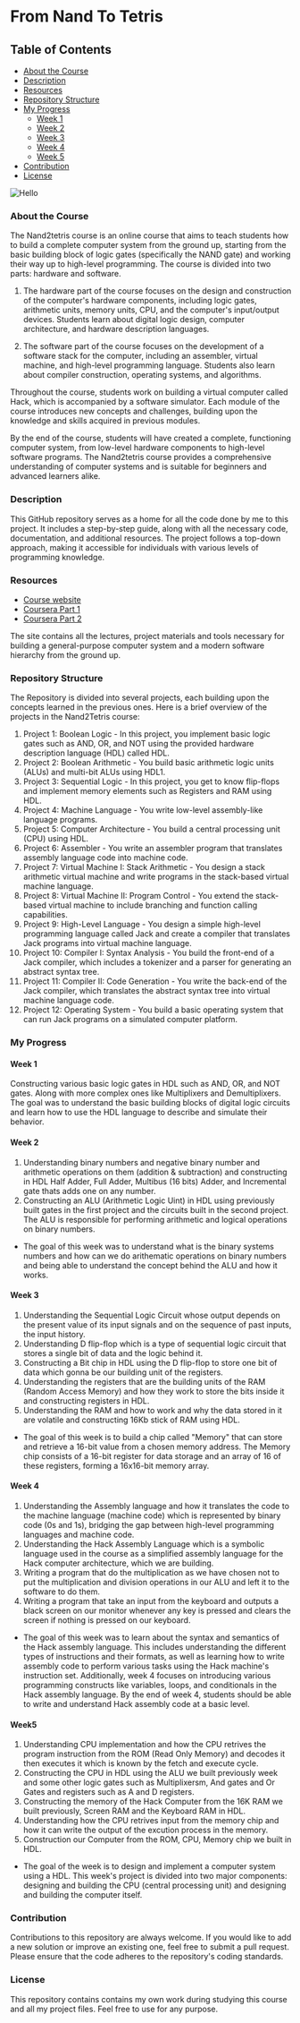 # From Nand To Tetris

## Table of Contents
- [About the Course](#About-the-Course)
- [Description](#Description)
- [Resources](#Resources)
- [Repository Structure](#Repository-Structure)
- [My Progress](#My-Progress)
    - [Week 1](https://github.com/MohamedGalal-2/From-Nand-To-Tetris/tree/main/Projects/01)
    - [Week 2](https://github.com/MohamedGalal-2/From-Nand-To-Tetris/tree/main/Projects/02)
    - [Week 3](https://github.com/MohamedGalal-2/From-Nand-To-Tetris/tree/main/Projects/03)
    - [Week 4](https://github.com/MohamedGalal-2/From-Nand-To-Tetris/tree/main/Projects/04)
    - [Week 5](https://github.com/MohamedGalal-2/From-Nand-To-Tetris/tree/main/Projects/05)
- [Contribution](#Contribution)
- [License](#License)

![Hello](https://i.ytimg.com/vi/kcORYKPL53o/maxresdefault.jpg)

### About the Course
The Nand2tetris course is an online course that aims to teach students how to build a complete computer system from the ground up, starting from the basic building block of logic gates (specifically the NAND gate) and working their way up to high-level programming. The course is divided into two parts: hardware and software.

1. The hardware part of the course focuses on the design and construction of the computer's hardware components, including logic gates, arithmetic units, memory units, CPU, and the computer's input/output devices. Students learn about digital logic design, computer architecture, and hardware description languages.

2. The software part of the course focuses on the development of a software stack for the computer, including an assembler, virtual machine, and high-level programming language. Students also learn about compiler construction, operating systems, and algorithms.

Throughout the course, students work on building a virtual computer called Hack, which is accompanied by a software simulator. Each module of the course introduces new concepts and challenges, building upon the knowledge and skills acquired in previous modules.

By the end of the course, students will have created a complete, functioning computer system, from low-level hardware components to high-level software programs. The Nand2tetris course provides a comprehensive understanding of computer systems and is suitable for beginners and advanced learners alike.

### Description
This GitHub repository serves as a home for all the code done by me to this project. It includes a step-by-step guide, along with all the necessary code, documentation, and additional resources. The project follows a top-down approach, making it accessible for individuals with various levels of programming knowledge.

### Resources

* [Course website](http://nand2tetris.org)
* [Coursera Part 1](https://www.coursera.org/learn/build-a-computer)
* [Coursera Part 2](https://www.coursera.org/learn/nand2tetris2)

The site contains all the lectures, project materials and tools necessary for building a general-purpose computer system and a modern software hierarchy from the ground up.

### Repository Structure
The Repository is divided into several projects, each building upon the concepts learned in the previous ones. Here is a brief overview of the projects in the Nand2Tetris course:

1. Project 1: Boolean Logic - In this project, you implement basic logic gates such as AND, OR, and NOT using the provided hardware description language (HDL) called HDL.
2. Project 2: Boolean Arithmetic - You build basic arithmetic logic units (ALUs) and multi-bit ALUs using HDL1.
3. Project 3: Sequential Logic - In this project, you get to know flip-flops and implement memory elements such as Registers and RAM using HDL.
4. Project 4: Machine Language - You write low-level assembly-like language programs.
5. Project 5: Computer Architecture - You build a central processing unit (CPU) using HDL.
6. Project 6: Assembler - You write an assembler program that translates assembly language code into machine code.
7. Project 7: Virtual Machine I: Stack Arithmetic - You design a stack arithmetic virtual machine and write programs in the stack-based virtual machine language.
8. Project 8: Virtual Machine II: Program Control - You extend the stack-based virtual machine to include branching and function calling capabilities.
9. Project 9: High-Level Language - You design a simple high-level programming language called Jack and create a compiler that translates Jack programs into virtual machine language.
10. Project 10: Compiler I: Syntax Analysis - You build the front-end of a Jack compiler, which includes a tokenizer and a parser for generating an abstract syntax tree.
11. Project 11: Compiler II: Code Generation - You write the back-end of the Jack compiler, which translates the abstract syntax tree into virtual machine language code.
12. Project 12: Operating System - You build a basic operating system that can run Jack programs on a simulated computer platform.

### My Progress
#### Week 1
Constructing various basic logic gates in HDL such as AND, OR, and NOT gates. Along with more complex ones like Multiplixers and Demultiplixers. The goal was to understand the basic building blocks of digital logic circuits and learn how to use the HDL language to describe and simulate their behavior.

#### Week 2
1. Understanding binary numbers and negative binary number and arithmetic operations on them (addition & subtraction) and constructing in HDL Half Adder, Full Adder, Multibus (16 bits) Adder, and Incremental gate thats adds one on any number.
2. Constructing an ALU (Arithmetic Logic Uint) in HDL using previously built gates in the first project and the circuits built in the second project. The ALU is responsible for performing arithmetic and logical operations on binary numbers.
* The goal of this week was to understand what is the binary systems numbers and how can we do arithematic operations on binary numbers and being able to understand the concept behind the ALU and how it works.

#### Week 3
1. Understanding the Sequential Logic Circuit whose output depends on the present value of its input signals and on the sequence of past inputs, the input history.
2. Understanding D flip-flop which is a type of sequential logic circuit that stores a single bit of data and the logic behind it.
3. Constructing a Bit chip in HDL using the D flip-flop to store one bit of data which gonna be our building unit of the registers.
4. Understanding the registers that are the building units of the RAM (Random Access Memory) and how they work to store the bits inside it and constructing registers in HDL.
5. Understanding the RAM and how to work and why the data stored in it are volatile and constructing 16Kb stick of RAM using HDL.
* The goal of this week is to build a chip called "Memory" that can store and retrieve a 16-bit value from a chosen memory address. The Memory chip consists of a 16-bit register for data storage and an array of 16 of these registers, forming a 16x16-bit memory array.

#### Week 4
1. Understanding the Assembly language and how it translates the code to the machine language (machine code) which is represented by binary code (0s and 1s), bridging the gap between high-level programming languages and machine code.
2. Understanding the Hack Assembly Language which is a symbolic language used in the course as a simplified assembly language for the Hack computer architecture, which we are building. 
3. Writing a program that do the multiplication as we have chosen not to put the multiplication and division operations in our ALU and left it to the software to do them.
4. Writing a program that take an input from the keyboard and outputs a black screen on our monitor whenever any key is pressed and clears the screen if nothing is pressed on our keyboard.
* The goal of this week was to learn about the syntax and semantics of the Hack assembly language. This includes understanding the different types of instructions and their formats, as well as learning how to write assembly code to perform various tasks using the Hack machine's instruction set. Additionally, week 4 focuses on introducing various programming constructs like variables, loops, and conditionals in the Hack assembly language. By the end of week 4, students should be able to write and understand Hack assembly code at a basic level.

#### Week5
1. Understanding CPU implementation and how the CPU retrives the program instruction from the ROM (Read Only Memory) and decodes it then executes it which is known by the fetch and execute cycle.
2. Constructing the CPU in HDL using the ALU we built previously week and some other logic gates such as Multiplixersm, And gates and Or Gates and registers such as A and D registers.
3. Constructing the memory of the Hack Computer from the 16K RAM we built previously, Screen RAM and the Keyboard RAM in HDL.
4. Understanding how the CPU retrives input from the memory chip and how it can write the output of the excution process in the memory.
5. Construction our Computer from the ROM, CPU, Memory chip we built in HDL.
* The goal of the week is to design and implement a computer system using a HDL. This week's project is divided into two major components: designing and building the CPU (central processing unit) and designing and building the computer itself.

### Contribution
Contributions to this repository are always welcome. If you would like to add a new solution or improve an existing one, feel free to submit a pull request. Please ensure that the code adheres to the repository's coding standards.

### License
This repository contains contains my own work during studying this course and all my project files. Feel free to use for any purpose.
